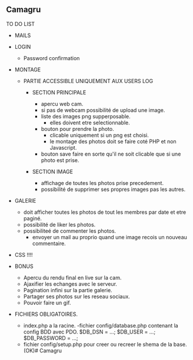 Camagru
-----------------------------------
TO DO LIST

- MAILS

- LOGIN
    - Password confirmation

- MONTAGE
  - PARTIE ACCESSIBLE UNIQUEMENT AUX USERS LOG 
    - SECTION PRINCIPALE
        - apercu web cam. 
        - si pas de webcam possibilité de upload une image.
        - liste des images png supperposable. 
            - elles doivent etre selectionnable.
        - bouton pour prendre la photo.
            - clicable uniquement si un png est choisi.
            - le montage des photos doit se faire coté PHP et non Javascript.
        - bouton save faire en sorte qu'il ne soit clicable que si une photo est prise.

    - SECTION IMAGE 
        - affichage de toutes les photos prise precedement. 
        - possibilité de supprimer ses propres images pas les autres.

- GALERIE
  - doit afficher toutes les photos de tout les membres par date et etre paginé.
  - possibilité de liker les photos.
  - possibiliteé de commenter les photos. 
    - envoyer un mail au proprio quand une image recois un nouveau commentaire.

- CSS !!!!

- BONUS
  - Apercu du rendu final en live sur la cam.
  - Ajaxifier les echanges avec le serveur.
  - Pagination infini sur la partie galerie.
  - Partager ses photos sur les reseau sociaux.
  - Pouvoir faire un gif.

- FICHIERS OBLIGATOIRES.
  - index.php a la racine. 
  -fichier config/database.php contenant la config BDD avec PDO. 
    $DB_DSN = ...; 
    $DB_USER = ...; 
    $DB_PASSWORD = ...; 
  - fichier config/setup.php pour creer ou recreer le shema de la base. (OK)# Camagru
